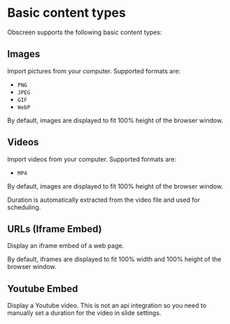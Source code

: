 # Basic content types

Obscreen supports the following basic content types:

## Images

Import pictures from your computer. Supported formats are:

- `PNG`
- `JPEG`
- `GIF`
- `WebP`

By default, images are displayed to fit 100% height of the browser window.

## Videos

Import videos from your computer. Supported formats are:

- `MP4`

By default, images are displayed to fit 100% height of the browser window.

Duration is automatically extracted from the video file and used for scheduling.

## URLs (Iframe Embed)

Display an iframe embed of a web page.

By default, iframes are displayed to fit 100% width and 100% height of the browser window.

## Youtube Embed

Display a Youtube video. This is not an api integration so you need to manually set a duration for the video in slide settings.
